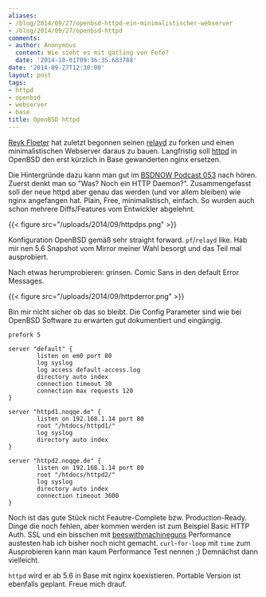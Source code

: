```yaml
---
aliases:
- /blog/2014/09/27/openbsd-httpd-ein-minimalistischer-webserver
- /blog/2014/09/27/openbsd-httpd
comments:
- author: Anonymous
  content: Wie sieht es mit gatling von Fefe?
  date: '2014-10-01T09:36:35.683788'
date: '2014-09-27T12:30:00'
layout: post
tags:
- httpd
- openbsd
- webserver
- base
title: OpenBSD httpd
---
```


[Reyk Floeter](https://twitter.com/reykfloeter) hat zuletzt begonnen seinen
[relayd](http://bsd.plumbing) zu forken und einen minimalistischen Webserver
daraus zu bauen. Langfristig soll
[httpd](http://www.openbsd.org/cgi-bin/man.cgi/OpenBSD-current/man8/httpd.8) in
OpenBSD den erst kürzlich in Base gewanderten nginx ersetzen.

Die Hintergründe dazu kann man gut im [BSDNOW Podcast 053](http://www.bsdnow.tv/episodes/2014_09_03-its_hammer_time) nach hören.
Zuerst denkt man so "Was? Noch ein HTTP Daemon?". Zusammengefasst soll der neue httpd
aber genau das werden (und vor allem bleiben) wie nginx angefangen hat. Plain,
Free, minimalistisch, einfach. So wurden auch schon mehrere Diffs/Features vom Entwickler
abgelehnt.

{{< figure src="/uploads/2014/09/httpdps.png" >}}

Konfiguration OpenBSD gemäß sehr straight forward. `pf`/`relayd` like.
Hab mir nen 5.6 Snapshot vom Mirror meiner Wahl besorgt und das Teil mal
ausprobiert.

Nach etwas herumprobieren: grinsen. Comic Sans in den default Error Messages.

{{< figure src="/uploads/2014/09/httpderror.png" >}}

Bin mir nicht sicher ob das so bleibt. Die Config Parameter sind wie bei OpenBSD Software
zu erwarten gut dokumentiert und eingängig.

```
prefork 5

server "default" {
        listen on em0 port 80
        log syslog
        log access default-access.log
        directory auto index
        connection timeout 30
        connection max requests 120
}

server "httpd1.noqqe.de" {
        listen on 192.168.1.14 port 80
        root "/htdocs/httpd1/"
        log syslog
        directory auto index
}

server "httpd2.noqqe.de" {
        listen on 192.168.1.14 port 80
        root "/htdocs/httpd2/"
        log syslog
        directory auto index
        connection timeout 3600
}
```

Noch ist das gute Stück nicht Feautre-Complete bzw. Production-Ready.
Dinge die noch fehlen, aber kommen werden ist zum Beispiel Basic HTTP Auth.
SSL und ein bisschen mit [beeswithmachineguns](https://github.com/newsapps/beeswithmachineguns)
Performance austesten hab ich bisher noch
nicht gemacht. `curl`-`for-loop` mit `time` zum Ausprobieren kann man kaum Performance Test nennen ;)
Demnächst dann vielleicht.

`httpd` wird er ab 5.6 in Base mit nginx koexistieren. Portable Version ist
ebenfalls geplant. Freue mich drauf.